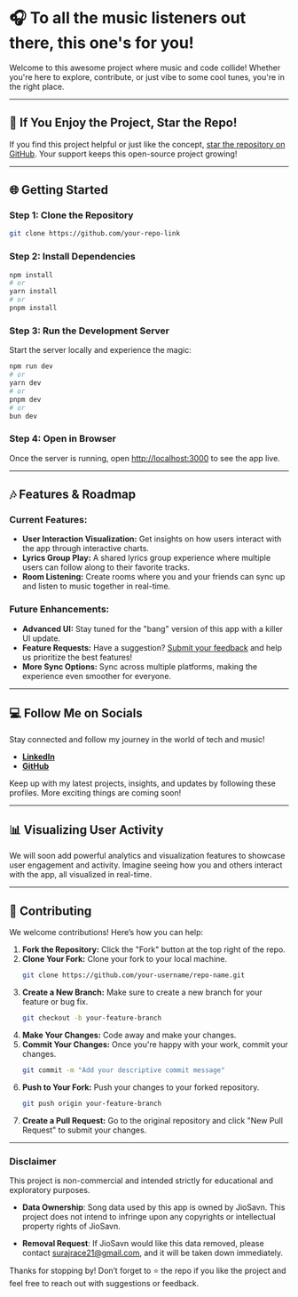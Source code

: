
# 🎧 To all the music listeners out there, this one's for you!

Welcome to this awesome project where music and code collide! Whether you're here to explore, contribute, or just vibe to some cool tunes, you're in the right place.

---

## 🌟 If You Enjoy the Project, Star the Repo!
If you find this project helpful or just like the concept,  [star the repository on GitHub](https://github.com/your-repo-link). Your support keeps this open-source project growing!

---

## 🌐 Getting Started

### Step 1: Clone the Repository
```bash
git clone https://github.com/your-repo-link
```

### Step 2: Install Dependencies
```bash
npm install
# or
yarn install
# or
pnpm install
```

### Step 3: Run the Development Server
Start the server locally and experience the magic:

```bash
npm run dev
# or
yarn dev
# or
pnpm dev
# or
bun dev
```

### Step 4: Open in Browser
Once the server is running, open [http://localhost:3000](http://localhost:3000) to see the app live.

---

## 🎶 Features & Roadmap

### Current Features:
- **User Interaction Visualization:** Get insights on how users interact with the app through interactive charts.
- **Lyrics Group Play:** A shared lyrics group experience where multiple users can follow along to their favorite tracks.
- **Room Listening:** Create rooms where you and your friends can sync up and listen to music together in real-time.

### Future Enhancements:
- **Advanced UI:** Stay tuned for the "bang" version of this app with a killer UI update.
- **Feature Requests:** Have a suggestion? [Submit your feedback](https://trello.com/your-feedback-board) and help us prioritize the best features!
- **More Sync Options:** Sync across multiple platforms, making the experience even smoother for everyone.

---

## 💻 Follow Me on Socials

Stay connected and follow my journey in the world of tech and music!

- **[LinkedIn](https://www.linkedin.com/in/suraj-sharma-239894223/)**
- **[GitHub](https://github.com/SURAJ-SHARMA27)**

Keep up with my latest projects, insights, and updates by following these profiles. More exciting things are coming soon!

---

## 📊 Visualizing User Activity

We will soon add powerful analytics and visualization features to showcase user engagement and activity. Imagine seeing how you and others interact with the app, all visualized in real-time.

---



## 🤝 Contributing

We welcome contributions! Here’s how you can help:

1. **Fork the Repository:** Click the "Fork" button at the top right of the repo.
2. **Clone Your Fork:** Clone your fork to your local machine.
   ```bash
   git clone https://github.com/your-username/repo-name.git
   ```
3. **Create a New Branch:** Make sure to create a new branch for your feature or bug fix.
   ```bash
   git checkout -b your-feature-branch
   ```
4. **Make Your Changes:** Code away and make your changes.
5. **Commit Your Changes:** Once you're happy with your work, commit your changes.
   ```bash
   git commit -m "Add your descriptive commit message"
   ```
6. **Push to Your Fork:** Push your changes to your forked repository.
   ```bash
   git push origin your-feature-branch
   ```
7. **Create a Pull Request:** Go to the original repository and click "New Pull Request" to submit your changes.

---

### Disclaimer
This project is non-commercial and intended strictly for educational and exploratory purposes.

- **Data Ownership**: Song data used by this app is owned by JioSavn. This project does not intend to infringe upon any copyrights or intellectual property rights of JioSavn.

- **Removal Request**: If JioSavn would like this data removed, please contact surajrace21@gmail.com, and it will be taken down immediately.


Thanks for stopping by! Don’t forget to ⭐️ the repo if you like the project and feel free to reach out with suggestions or feedback.
